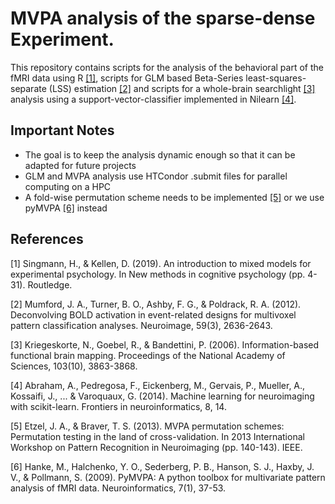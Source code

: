 # MVPA analysis of the sparse-dense Experiment.

This repository contains scripts for the analysis of the behavioral part of the fMRI data using R [[1]](#1), 
scripts for GLM based Beta-Series least-squares-separate (LSS) estimation [[2]](#2) and scripts for a whole-brain 
searchlight [[3]](#3) analysis using a support-vector-classifier implemented in Nilearn [[4]](#4).

## Important Notes
- The goal is to keep the analysis dynamic enough so that it can be adapted for future projects
- GLM and MVPA analysis use HTCondor .submit files for parallel computing on a HPC
- A fold-wise permutation scheme needs to be implemented [[5]](#5) or we use pyMVPA [[6]](#6) instead

## References
<a id="1">[1]</a> 
Singmann, H., & Kellen, D. (2019).
An introduction to mixed models for experimental psychology. 
In New methods in cognitive psychology (pp. 4-31). Routledge.

<a id="2">[2]</a> 
Mumford, J. A., Turner, B. O., Ashby, F. G., & Poldrack, R. A. (2012). 
Deconvolving BOLD activation in event-related designs for multivoxel pattern classification analyses. 
Neuroimage, 59(3), 2636-2643.

<a id="3">[3]</a> 
Kriegeskorte, N., Goebel, R., & Bandettini, P. (2006). 
Information-based functional brain mapping. 
Proceedings of the National Academy of Sciences, 103(10), 3863-3868.

<a id="4">[4]</a> 
Abraham, A., Pedregosa, F., Eickenberg, M., Gervais, P., Mueller, A., Kossaifi, J., ... & Varoquaux, G. (2014). 
Machine learning for neuroimaging with scikit-learn. 
Frontiers in neuroinformatics, 8, 14.

<a id="5">[5]</a> 
Etzel, J. A., & Braver, T. S. (2013). 
MVPA permutation schemes: Permutation testing in the land of cross-validation. 
In 2013 International Workshop on Pattern Recognition in Neuroimaging (pp. 140-143). IEEE.

<a id="6">[6]</a> 
Hanke, M., Halchenko, Y. O., Sederberg, P. B., Hanson, S. J., Haxby, J. V., & Pollmann, S. (2009). 
PyMVPA: A python toolbox for multivariate pattern analysis of fMRI data. 
Neuroinformatics, 7(1), 37-53.
